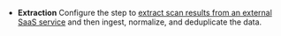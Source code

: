* **Extraction**  Configure the step to [extract scan results from an external SaaS service](/docs/security-testing-orchestration/use-sto/orchestrate-and-ingest/sto-workflows-overview#extraction-workflows-in-sto) and then ingest, normalize, and deduplicate the data.